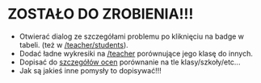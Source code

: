 # ZOSTAŁO DO ZROBIENIA!!!
- Otwierać dialog ze szczegółami problemu po kliknięciu na badge w tabeli. (też w [/teacher/students](./app/teacher/students/page.tsx)).
- Dodać ładne wykresiki na [/teacher](./app/teacher/page.tsx) porównujące jego klasę do innych.
- Dopisać do [szczegółów ocen](./components/student/GradeDetails.tsx) porównanie na tle klasy/szkoły/etc...
- Jak są jakieś inne pomysły to dopisywać!!!
